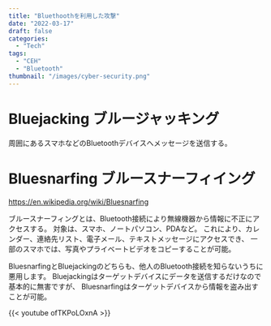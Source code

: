 ```yaml
---
title: "Bluethoothを利用した攻撃"
date: "2022-03-17"
draft: false
categories:
  - "Tech"
tags:
  - "CEH"
  - "Bluetooth"
thumbnail: "/images/cyber-security.png"
---
```



# Bluejacking ブルージャッキング

周囲にあるスマホなどのBluetoothデバイスへメッセージを送信する。

# Bluesnarfing ブルースナーフィイング

https://en.wikipedia.org/wiki/Bluesnarfing

ブルースナーフィングとは、Bluetooth接続により無線機器から情報に不正にアクセスする。
対象は、スマホ、ノートパソコン、PDAなど。
これにより、カレンダー、連絡先リスト、電子メール、テキストメッセージにアクセスでき、
一部のスマホでは、写真やプライベートビデオをコピーすることが可能。

BluesnarfingとBluejackingのどちらも、他人のBluetooth接続を知らないうちに悪用します。
Bluejackingはターゲットデバイスにデータを送信するだけなので基本的に無害ですが、
Bluesnarfingはターゲットデバイスから情報を盗み出すことが可能。


{{< youtube ofTKPoLOxnA >}}
